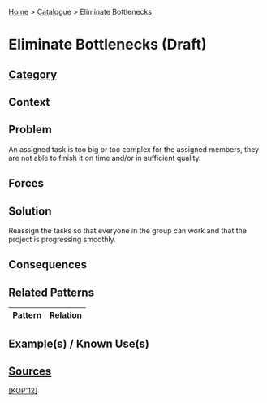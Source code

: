 [Home](../README.md) > [Catalogue](../Patterns_catalogue.md) > Eliminate Bottlenecks

# Eliminate Bottlenecks (Draft)

## [Category](categories/categories.md)

## Context

## Problem

An assigned task is too big or too complex for the assigned members, they are not able to finish it on time and/or in sufficient quality.

## Forces

## Solution

Reassign the tasks so that everyone in the group can work and that the project is progressing smoothly.

## Consequences

## Related Patterns

|Pattern|Relation|
|--|--|
 
## Example(s) / Known Use(s)

## [Sources](../References.md)

[[KOP'12]](publications/kop12/kop12.md)
